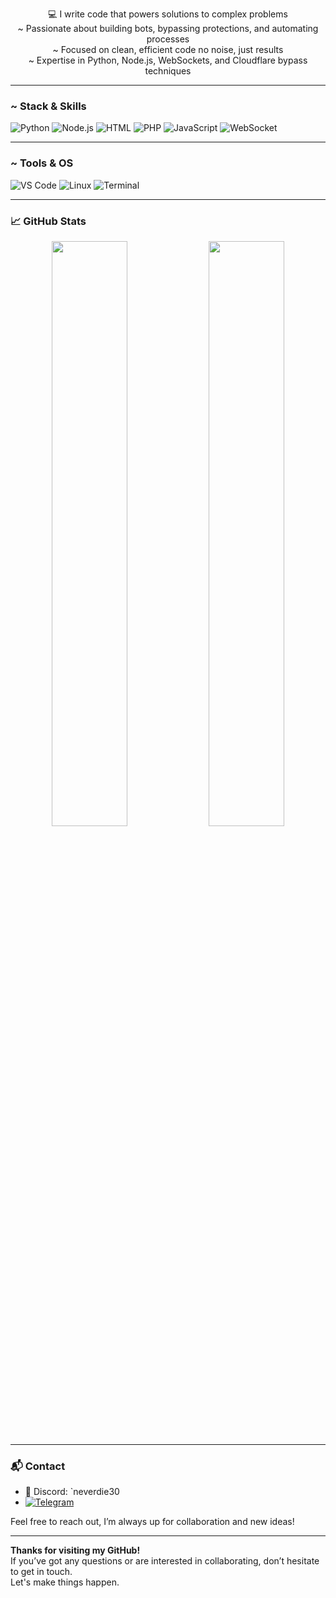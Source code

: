 <p align="center">
  💻 I write code that powers solutions to complex problems<br>
  ~ Passionate about building bots, bypassing protections, and automating processes<br>
  ~ Focused on clean, efficient code no noise, just results<br>
  ~ Expertise in Python, Node.js, WebSockets, and Cloudflare bypass techniques
</p>

---

### ~ Stack & Skills
![Python](https://img.shields.io/badge/Python-3776AB?style=for-the-badge&logo=python&logoColor=white)
![Node.js](https://img.shields.io/badge/Node.js-339933?style=for-the-badge&logo=nodedotjs&logoColor=white)
![HTML](https://img.shields.io/badge/HTML5-E34F26?style=for-the-badge&logo=html5&logoColor=white)
![PHP](https://img.shields.io/badge/PHP-777BB4?style=for-the-badge&logo=php&logoColor=white)
![JavaScript](https://img.shields.io/badge/JavaScript-F7DF1E?style=for-the-badge&logo=javascript&logoColor=black)
![WebSocket](https://img.shields.io/badge/WebSocket-0e76a8?style=for-the-badge&logo=websockets&logoColor=white)

---

### ~ Tools & OS
![VS Code](https://img.shields.io/badge/VS%20Code-007ACC?style=for-the-badge&logo=visualstudiocode&logoColor=white)
![Linux](https://img.shields.io/badge/Linux-000000?style=for-the-badge&logo=linux&logoColor=white)
![Terminal](https://img.shields.io/badge/CLI%20Warrior-black?style=for-the-badge)

---

### 📈 GitHub Stats
<p align="center">
  <img src="https://github-readme-stats.vercel.app/api?username=patchloop&show_icons=true&theme=github_dark&hide_border=true" width="49%">
  <img src="https://github-readme-streak-stats.herokuapp.com?user=patchloop&theme=github-dark&hide_border=true" width="49%">
</p>

---

### 📬 Contact
- 💬 Discord: `neverdie30
-  [![Telegram](https://img.shields.io/badge/Telegram-2CA5E0?style=for-the-badge&logo=telegram&logoColor=white)](https://t.me/patchloop)

Feel free to reach out, I’m always up for collaboration and new ideas!

---

**Thanks for visiting my GitHub!**  
If you’ve got any questions or are interested in collaborating, don’t hesitate to get in touch.  
Let's make things happen.
